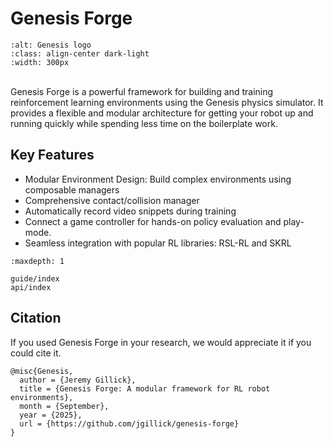 # Genesis Forge

```{image} ../images/logo_text.png
:alt: Genesis logo
:class: align-center dark-light
:width: 300px
```

<br />
Genesis Forge is a powerful framework for building and training reinforcement learning environments using the Genesis physics simulator.
It provides a flexible and modular architecture for getting your robot up and running quickly while spending less time on the boilerplate work.

## Key Features

- Modular Environment Design: Build complex environments using composable managers
- Comprehensive contact/collision manager
- Automatically record video snippets during training
- Connect a game controller for hands-on policy evaluation and play-mode.
- Seamless integration with popular RL libraries: RSL-RL and SKRL

```{toctree}
:maxdepth: 1

guide/index
api/index
```

## Citation

If you used Genesis Forge in your research, we would appreciate it if you could cite it.

```
@misc{Genesis,
  author = {Jeremy Gillick},
  title = {Genesis Forge: A modular framework for RL robot environments},
  month = {September},
  year = {2025},
  url = {https://github.com/jgillick/genesis-forge}
}
```
